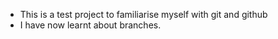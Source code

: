 - This is a test project to familiarise myself with git and github
- I have now learnt about branches. 
